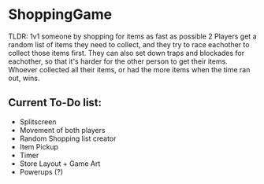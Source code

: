 # ShoppingGame
TLDR: 1v1 someone by shopping for items as fast as possible
2 Players get a random list of items they need to collect, and they try to race eachother to collect those items first. They can also set down traps and blockades for eachother, so that it's harder for the other person to get their items. Whoever collected all their items, or had the more items when the time ran out, wins. 

## Current To-Do list:
- Splitscreen
- Movement of both players
- Random Shopping list creator
- Item Pickup
- Timer
- Store Layout + Game Art
- Powerups (?)
